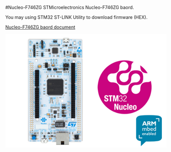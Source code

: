 #Nucleo-F746ZG
STMicroelectronics Nucleo-F746ZG baord.

You may using STM32 ST-LINK Utility to download firmware (HEX).

[Nucleo-F746ZG baord document](http://www.st.com/content/st_com/en/products/evaluation-tools/product-evaluation-tools/mcu-eval-tools/stm32-mcu-eval-tools/stm32-mcu-nucleo/nucleo-f746zg.html)

![Nucleo-F411RE](en.high-perf_nucleo-144_mbed.jpg)

